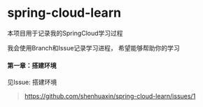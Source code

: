 # spring-cloud-learn

本项目用于记录我的SpringCloud学习过程

我会使用Branch和Issue记录学习进程， 希望能够帮助你的学习

#### 第一章：搭建环境
见Issue: 搭建环境
> https://github.com/shenhuaxin/spring-cloud-learn/issues/1

